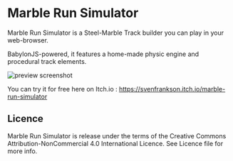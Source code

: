 # Marble Run Simulator 

Marble Run Simulator is a Steel-Marble Track builder you can play in your web-browser.

BabylonJS-powered, it features a home-made physic engine and procedural track elements.

![preview screenshot](https://svenfrankson.github.io/public/img/marble-run-simulator-miniature.png)

You can try it for free here on Itch.io : https://svenfrankson.itch.io/marble-run-simulator

## Licence

Marble Run Simulator is release under the terms of the Creative Commons Attribution-NonCommercial 4.0 International Licence.
See Licence file for more info.
